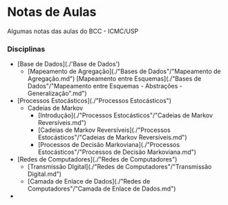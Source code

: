 # Notas de Aulas
Algumas notas das aulas do BCC - ICMC/USP

### Disciplinas

- [Base de Dados](./'Base de Dados')
	- [Mapeamento de Agregação](./"Bases de Dados"/"Mapeamento de Agregação.md")
	[Mapeamento entre Esquemas](./"Bases de Dados"/"Mapeamento entre Esquemas - Abstrações - Generalização".md")
- [Processos Estocásticos](./"Processos Estocásticos")
	- Cadeias de Markov
		- [Introdução](./"Processos Estocásticos"/"Cadeias de Markov Reversíveis.md")
		- [Cadeias de Markov Reversíveis](./"Processos Estocásticos"/"Cadeias de Markov Reversíveis.md")
		- [Processos de Decisão Markoviana](./"Processos Estocásticos"/"Processos de Decisão Markoviana.md")
- [Redes de Computadores](./"Redes de Computadores")
	- [Transmissão DIgital](./"Redes de Computadores"/"Transmissão Digital.md")
	- [Camada de Enlace de Dados](./"Redes de Computadores"/"Camada de Enlace de Dados.md")
- 